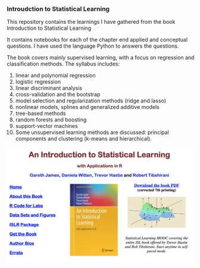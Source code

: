 ### Introudction to Statistical Learning

This repository contains the learnings I have gathered from the book Introduction to Statistical Learning


It contains notebooks for each of the chapter end applied and conceptual questions. I have used the language Python to answers the questions.

The book covers mainly supervised learning, with a focus on regression and classification methods. The syllabus includes: 
1. linear and polynomial regression
2. logistic regression
3. linear discriminant analysis
4. cross-validation and the bootstrap
5. model selection and regularization methods (ridge and lasso)
6. nonlinear models, splines and generalized additive models
7. tree-based methods
8. random forests and boosting
9. support-vector machines
10. Some unsupervised learning methods are discussed: principal components and clustering (k-means and hierarchical).


![ISLR.png](images/ISLR.png)